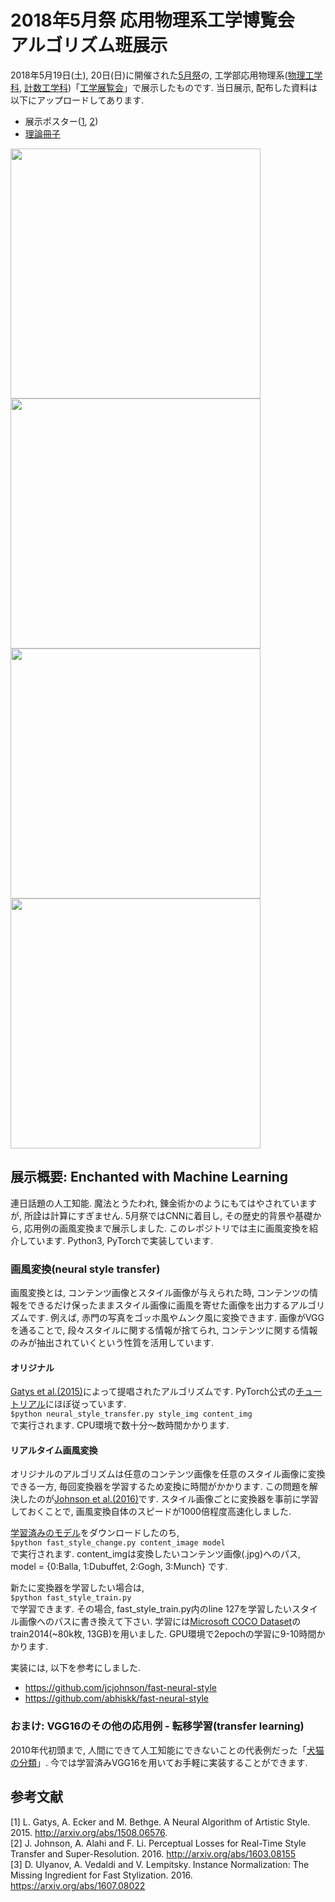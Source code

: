 
# 2018年5月祭 応用物理系工学博覧会　アルゴリズム班展示
2018年5月19日(土), 20日(日)に開催された[5月祭](https://gogatsusai.jp/91/visitor/)の, 工学部応用物理系([物理工学科](http://www.ap.t.u-tokyo.ac.jp/), [計数工学科](https://www.keisu.t.u-tokyo.ac.jp/))「[工学展覧会](https://ap-phys.net/18/)」で展示したものです.
当日展示, 配布した資料は以下にアップロードしてあります.
- 展示ポスター([1](https://github.com/etttttte/mayfest2018/blob/master/algorithm_NN_poster_1.pdf), [2](https://github.com/etttttte/mayfest2018/blob/master/algorithm_NN_poster_2.pdf))
- [理論冊子](https://github.com/etttttte/mayfest2018/blob/master/algorithm_NN_theory.pdf)

<img src="https://github.com/etttttte/mayfest2018/blob/master/fast-neural/images/akamon_balla.jpg" alt="" title="" width="400">   <img src="https://github.com/etttttte/mayfest2018/blob/master/fast-neural/images/akamon_dubuffet.jpg" alt="" title="" width="400">
<img src="https://github.com/etttttte/mayfest2018/blob/master/fast-neural/images/akamon_gogh.jpg" alt="" title="" width="400">   <img src="https://github.com/etttttte/mayfest2018/blob/master/fast-neural/images/akamon_munch.jpg" alt="" title="" width="400">


## 展示概要: Enchanted with Machine Learning
連日話題の人工知能. 魔法とうたわれ, 錬金術かのようにもてはやされていますが, 所詮は計算にすぎません.
5月祭ではCNNに着目し, その歴史的背景や基礎から, 応用例の画風変換まで展示しました. このレポジトリでは主に画風変換を紹介しています.
Python3, PyTorchで実装しています.

### 画風変換(neural style transfer)
画風変換とは, コンテンツ画像とスタイル画像が与えられた時, コンテンツの情報をできるだけ保ったままスタイル画像に画風を寄せた画像を出力するアルゴリズムです.
例えば, 赤門の写真をゴッホ風やムンク風に変換できます.
画像がVGGを通ることで, 段々スタイルに関する情報が捨てられ, コンテンツに関する情報のみが抽出されていくという性質を活用しています.
#### オリジナル
[Gatys et al.(2015)](https://arxiv.org/abs/1508.06576)によって提唱されたアルゴリズムです. PyTorch公式の[チュートリアル](http://pytorch.org/tutorials/advanced/neural_style_tutorial.html)にほぼ従っています.  
`$python neural_style_transfer.py style_img content_img`  
で実行されます.
CPU環境で数十分～数時間かかります.

#### リアルタイム画風変換
オリジナルのアルゴリズムは任意のコンテンツ画像を任意のスタイル画像に変換できる一方, 毎回変換器を学習するため変換に時間がかかります.
この問題を解決したのが[Johnson et al.(2016)](http://arxiv.org/abs/1603.08155)です. スタイル画像ごとに変換器を事前に学習しておくことで, 画風変換自体のスピードが1000倍程度高速化しました.

[学習済みのモデル](https://github.com/etttttte/mayfest2018/tree/master/fast-neural/models)をダウンロードしたのち,  
`$python fast_style_change.py content_image model`  
で実行されます. content_imgは変換したいコンテンツ画像(.jpg)へのパス, model = {0:Balla, 1:Dubuffet, 2:Gogh, 3:Munch} です.

新たに変換器を学習したい場合は,  
`$python fast_style_train.py`  
で学習できます. その場合, fast_style_train.py内のline 127を学習したいスタイル画像へのパスに書き換えて下さい.
学習には[Microsoft COCO Dataset](http://cocodataset.org/#home)のtrain2014(~80k枚, 13GB)を用いました. 
GPU環境で2epochの学習に9-10時間かかります.

実装には, 以下を参考にしました.
- https://github.com/jcjohnson/fast-neural-style
- https://github.com/abhiskk/fast-neural-style


### おまけ: VGG16のその他の応用例 - 転移学習(transfer learning)
2010年代初頭まで, 人間にできて人工知能にできないことの代表例だった「[犬猫の分類](https://github.com/etttttte/mayfest2018/blob/master/dog_or_cat.ipynb)」.
今では学習済みVGG16を用いてお手軽に実装することができます.


## 参考文献
\[1] L. Gatys, A. Ecker and M. Bethge. A Neural Algorithm of Artistic Style. 2015. http://arxiv.org/abs/1508.06576.  
\[2] J. Johnson, A. Alahi and F. Li. Perceptual Losses for Real-Time Style Transfer and Super-Resolution. 2016. http://arxiv.org/abs/1603.08155    
\[3] D. Ulyanov, A. Vedaldi and V. Lempitsky. Instance Normalization: The Missing Ingredient for Fast Stylization. 2016. https://arxiv.org/abs/1607.08022
